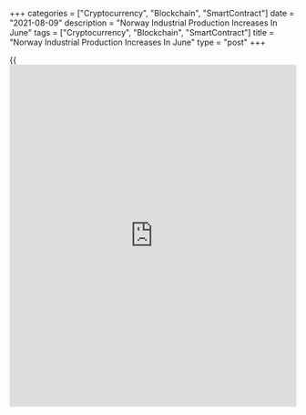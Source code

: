 +++
categories = ["Cryptocurrency", "Blockchain", "SmartContract"]
date = "2021-08-09"
description = "Norway Industrial Production Increases In June"
tags = ["Cryptocurrency", "Blockchain", "SmartContract"]
title = "Norway Industrial Production Increases In June"
type = "post"
+++

{{<iframe id="large-banner" src="https://www.bounty.group/#slide=10.0" width="100%" height="600" scrolling="no" style="border: 0px solid rgb(216, 221, 230); border-radius: 3px;">}}

Norway's industrial production increased in June, figures from
Statistics Norway showed on Monday.

Industrial production grew 4.3 year-on-year in June, following 2.1
percent increase in May.

Manufacturing output accelerated 8.1 percent annually in June, following
a 7.6 percent rise in May.

Production in electricity, gas and steam increased 7.3 percent, while
mining and quarrying output fell 18.1 percent.

Among the main industrial groupings, production of intermediate goods
increased 7.1 percent yearly in June and production in capital goods
rose 6.9 percent.

Production of consumer goods gained 13.1 percent and energy goods rose
1.2 percent.

Durable consumer goods production increased 28.1 percent and production
of non-durable goods rose 11.8 percent.

On a month-on-month basis, industrial production increased 0.9 percent
in June, following a 0.2 percent fall in the preceding month.

For comments and feedback [contact](https://www.playgroundfx.com/contact/): editorial@rtt[news](https://www.letsplayfx.com/blog/forex-news-website/).com

[Economic News][1]

 **What parts of the world are seeing the best (and worst) economic
performances lately? Click[here][2] to check out our [Econ Scorecard][2]
and find out! See up-to-the-moment [ranking](https://www.playgroundfx.com/blog/crypto-exchange-ranking/)s for the best and worst
performers in [GDP][3], [unemployment rate][4], [inflation][5] and much
more.**

   1. www.rtt[news](https://www.letsplayfx.com/blog/forex-news-website/).com/Content/EconomicNews.aspx
   2. www.rtt[news](https://www.letsplayfx.com/blog/forex-news-website/).com/economic-scorecard/world-rank/unemployment-rate/highest-performance.aspx
   3. www.rtt[news](https://www.letsplayfx.com/blog/forex-news-website/).com/economic-scorecard/world-rank/GDP/highest-performance.aspx
   4. www.rtt[news](https://www.letsplayfx.com/blog/forex-news-website/).com/economic-scorecard/world-rank/unemployment-rate/lowest-performance.aspx
   5. www.rtt[news](https://www.letsplayfx.com/blog/forex-news-website/).com/economic-scorecard/world-rank/CPI/highest-performance.aspx